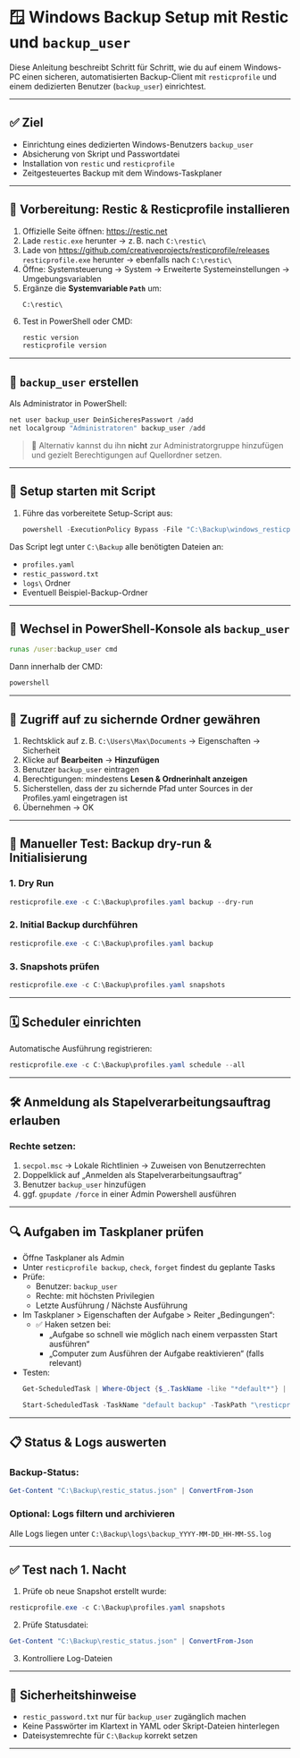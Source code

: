 # 🪟 Windows Backup Setup mit Restic und `backup_user`

Diese Anleitung beschreibt Schritt für Schritt, wie du auf einem Windows-PC einen sicheren, automatisierten Backup-Client mit `resticprofile` und einem dedizierten Benutzer (`backup_user`) einrichtest.

---

## ✅ Ziel

- Einrichtung eines dedizierten Windows-Benutzers `backup_user`
- Absicherung von Skript und Passwortdatei
- Installation von `restic` und `resticprofile`
- Zeitgesteuertes Backup mit dem Windows-Taskplaner

---

## 🧰 Vorbereitung: Restic & Resticprofile installieren

1. Offizielle Seite öffnen: https://restic.net
2. Lade `restic.exe` herunter → z. B. nach `C:\restic\`
3. Lade von https://github.com/creativeprojects/resticprofile/releases `resticprofile.exe` herunter → ebenfalls nach `C:\restic\`
4. Öffne: Systemsteuerung → System → Erweiterte Systemeinstellungen → Umgebungsvariablen
5. Ergänze die **Systemvariable `Path`** um:
   ```
   C:\restic\
   ```
6. Test in PowerShell oder CMD:
   ```powershell
   restic version
   resticprofile version
   ```

---

## 👤 `backup_user` erstellen

Als Administrator in PowerShell:

```powershell
net user backup_user DeinSicheresPasswort /add
net localgroup "Administratoren" backup_user /add
```

> 🔐 Alternativ kannst du ihn **nicht** zur Administratorgruppe hinzufügen und gezielt Berechtigungen auf Quellordner setzen.

---

## 🔐 Setup starten mit Script

1. Führe das vorbereitete Setup-Script aus:
   ```powershell
   powershell -ExecutionPolicy Bypass -File "C:\Backup\windows_resticprofile_setup.ps1"
   ```

Das Script legt unter `C:\Backup` alle benötigten Dateien an:
- `profiles.yaml`
- `restic_password.txt`
- `logs\` Ordner
- Eventuell Beispiel-Backup-Ordner

---

## 👤 Wechsel in PowerShell-Konsole als `backup_user`

```cmd
runas /user:backup_user cmd
```
Dann innerhalb der CMD:
```cmd
powershell
```

---

## 🔐 Zugriff auf zu sichernde Ordner gewähren

1. Rechtsklick auf z. B. `C:\Users\Max\Documents` → Eigenschaften → Sicherheit
2. Klicke auf **Bearbeiten** → **Hinzufügen**
3. Benutzer `backup_user` eintragen
4. Berechtigungen: mindestens **Lesen & Ordnerinhalt anzeigen**
5. Sicherstellen, dass der zu sichernde Pfad unter Sources in der Profiles.yaml eingetragen ist
6. Übernehmen → OK

---

## 🧪 Manueller Test: Backup dry-run & Initialisierung

### 1. Dry Run
```powershell
resticprofile.exe -c C:\Backup\profiles.yaml backup --dry-run
```

### 2. Initial Backup durchführen
```powershell
resticprofile.exe -c C:\Backup\profiles.yaml backup
```

### 3. Snapshots prüfen
```powershell
resticprofile.exe -c C:\Backup\profiles.yaml snapshots
```

---

## 🗓️ Scheduler einrichten

Automatische Ausführung registrieren:
```powershell
resticprofile.exe -c C:\Backup\profiles.yaml schedule --all
```

---

## 🛠️ Anmeldung als Stapelverarbeitungsauftrag erlauben

### Rechte setzen:

1. `secpol.msc` → Lokale Richtlinien → Zuweisen von Benutzerrechten
2. Doppelklick auf „Anmelden als Stapelverarbeitungsauftrag“
3. Benutzer `backup_user` hinzufügen
4. ggf. `gpupdate /force` in einer Admin Powershell ausführen

---

## 🔍 Aufgaben im Taskplaner prüfen

- Öffne Taskplaner als Admin
- Unter `resticprofile backup`, `check`, `forget` findest du geplante Tasks
- Prüfe:
  - Benutzer: `backup_user`
  - Rechte: mit höchsten Privilegien
  - Letzte Ausführung / Nächste Ausführung
- Im Taskplaner > Eigenschaften der Aufgabe > Reiter „Bedingungen“:
  - ✅ Haken setzen bei:
    - „Aufgabe so schnell wie möglich nach einem verpassten Start ausführen“
    - „Computer zum Ausführen der Aufgabe reaktivieren“ (falls relevant)
- Testen:
  ```powershell
  Get-ScheduledTask | Where-Object {$_.TaskName -like "*default*"} | Select TaskName
  ```
  ```powershell
  Start-ScheduledTask -TaskName "default backup" -TaskPath "\resticprofile backup\"
  ```

---

## 📋 Status & Logs auswerten

### Backup-Status:
```powershell
Get-Content "C:\Backup\restic_status.json" | ConvertFrom-Json
```

### Optional: Logs filtern und archivieren
Alle Logs liegen unter `C:\Backup\logs\backup_YYYY-MM-DD_HH-MM-SS.log`

---

## ✅ Test nach 1. Nacht

1. Prüfe ob neue Snapshot erstellt wurde:
```powershell
resticprofile.exe -c C:\Backup\profiles.yaml snapshots
```

2. Prüfe Statusdatei:
```powershell
Get-Content "C:\Backup\restic_status.json" | ConvertFrom-Json
```

3. Kontrolliere Log-Dateien

---

## 🔐 Sicherheitshinweise

- `restic_password.txt` nur für `backup_user` zugänglich machen
- Keine Passwörter im Klartext in YAML oder Skript-Dateien hinterlegen
- Dateisystemrechte für `C:\Backup` korrekt setzen

---
